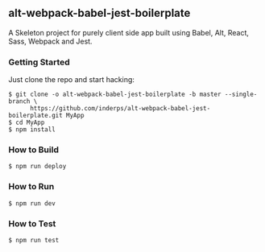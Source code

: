 ## alt-webpack-babel-jest-boilerplate
A Skeleton project for purely client side app built using Babel, Alt, React, Sass, Webpack and Jest.

### Getting Started

Just clone the repo and start hacking:

```shell
$ git clone -o alt-webpack-babel-jest-boilerplate -b master --single-branch \
      https://github.com/inderps/alt-webpack-babel-jest-boilerplate.git MyApp
$ cd MyApp
$ npm install
```

### How to Build

```shell
$ npm run deploy
```

### How to Run

```shell
$ npm run dev
```

### How to Test

```shell
$ npm run test
```
